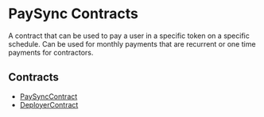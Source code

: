 # PaySync Contracts

A contract that can be used to pay a user in a specific token on a specific schedule. Can be used for monthly payments that are recurrent or one time payments for contractors.

## Contracts

- [PaySyncContract](contracts/pay-sync/src/lib.rs)
- [DeployerContract](contracts/deployer/src/lib.rs)